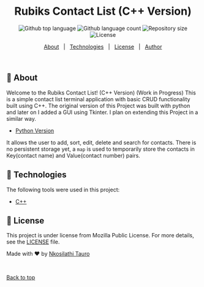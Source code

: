
<h1 align="center">Rubiks Contact List (C++ Version)</h1>

<p align="center">
  <img alt="Github top language" src="https://img.shields.io/github/languages/top/nkosi-tauro/contactlist?color=56BEB8">

  <img alt="Github language count" src="https://img.shields.io/github/languages/count/nkosi-tauro/contactlist?color=56BEB8">

  <img alt="Repository size" src="https://img.shields.io/github/repo-size/nkosi-tauro/contactlist?color=56BEB8">

  <img alt="License" src="https://img.shields.io/github/license/nkosi-tauro/contactlist?color=56BEB8">

</p>


<p align="center">
  <a href="#dart-about">About</a> &#xa0; | &#xa0; 
  <a href="#rocket-technologies">Technologies</a> &#xa0; | &#xa0;
  <a href="#memo-license">License</a> &#xa0; | &#xa0;
  <a href="https://github.com/nkosi-tauro" target="_blank">Author</a>
</p>

<br>

## :dart: About ##

Welcome to the Rubiks Contact List! (C++ Version) (Work in Progress) 
This is a simple contact list terminal application with basic CRUD functionality built using C++. The original version of this Project was built with python and later on I added a GUI using Tkinter. I plan on extending this Project in a similar way.  

- [Python Version](https://github.com/nkosi-tauro/contactlist)

It allows the user to add, sort, edit, delete and search for contacts. There is no persistent storage yet, a `map` is used to temporarily store the contacts in Key(contact name) and Value(contact number) pairs.


## :rocket: Technologies ##

The following tools were used in this project:

- [C++](https://isocpp.org/)



## :memo: License ##

This project is under license from Mozilla Public License. For more details, see the [LICENSE](LICENSE.md) file.


Made with :heart: by <a href="https://github.com/nkosi-tauro" target="_blank">Nkosilathi Tauro</a>

&#xa0;

<a href="#top">Back to top</a>
